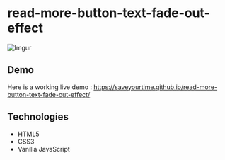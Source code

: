 # read-more-button-text-fade-out-effect

![Imgur](https://i.imgur.com/jIEQASw.gifv)

## Demo

Here is a working live demo : https://saveyourtime.github.io/read-more-button-text-fade-out-effect/

## Technologies

- HTML5
- CSS3
- Vanilla JavaScript